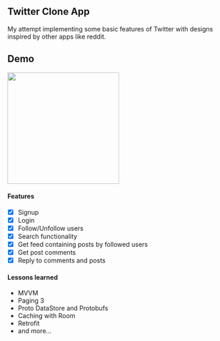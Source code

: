 ## Twitter Clone App
My attempt implementing some basic features of Twitter with designs inspired by other apps like reddit.

## Demo
<img src="https://github.com/sxxxi/TwitterCloneApp/blob/main/misc/quickie1.gif" width="250" />

#### Features
- [x] Signup
- [x] Login
- [x] Follow/Unfollow users
- [x] Search functionality 
- [x] Get feed containing posts by followed users
- [x] Get post comments
- [x] Reply to comments and posts

#### Lessons learned
- MVVM
- Paging 3
- Proto DataStore and Protobufs
- Caching with Room
- Retrofit
- and more...

